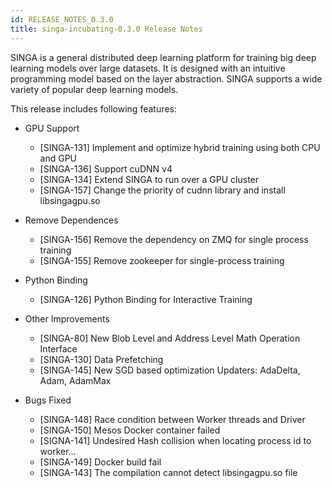 ```yaml
---
id: RELEASE_NOTES_0.3.0
title: singa-incubating-0.3.0 Release Notes
---
```


<!--- Licensed to the Apache Software Foundation (ASF) under one or more contributor license agreements.  See the NOTICE file distributed with this work for additional information regarding copyright ownership.  The ASF licenses this file to you under the Apache License, Version 2.0 (the "License"); you may not use this file except in compliance with the License.  You may obtain a copy of the License at http://www.apache.org/licenses/LICENSE-2.0 Unless required by applicable law or agreed to in writing, software distributed under the License is distributed on an "AS IS" BASIS, WITHOUT WARRANTIES OR CONDITIONS OF ANY KIND, either express or implied.  See the License for the specific language governing permissions and limitations under the License.  -->

SINGA is a general distributed deep learning platform for training big deep
learning models over large datasets. It is designed with an intuitive
programming model based on the layer abstraction. SINGA supports a wide variety
of popular deep learning models.

This release includes following features:

- GPU Support

  - [SINGA-131] Implement and optimize hybrid training using both CPU and GPU
  - [SINGA-136] Support cuDNN v4
  - [SINGA-134] Extend SINGA to run over a GPU cluster
  - [SINGA-157] Change the priority of cudnn library and install libsingagpu.so

- Remove Dependences

  - [SINGA-156] Remove the dependency on ZMQ for single process training
  - [SINGA-155] Remove zookeeper for single-process training

- Python Binding

  - [SINGA-126] Python Binding for Interactive Training

- Other Improvements

  - [SINGA-80] New Blob Level and Address Level Math Operation Interface
  - [SINGA-130] Data Prefetching
  - [SINGA-145] New SGD based optimization Updaters: AdaDelta, Adam, AdamMax

- Bugs Fixed
  - [SINGA-148] Race condition between Worker threads and Driver
  - [SINGA-150] Mesos Docker container failed
  - [SIGNA-141] Undesired Hash collision when locating process id to worker…
  - [SINGA-149] Docker build fail
  - [SINGA-143] The compilation cannot detect libsingagpu.so file
